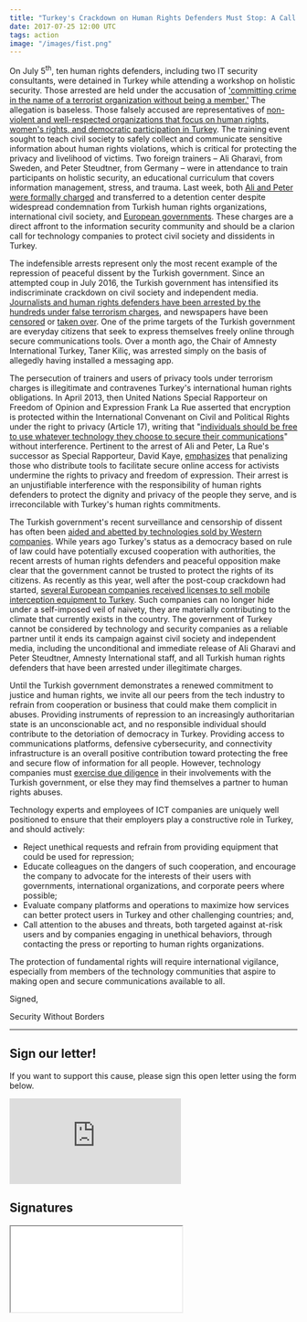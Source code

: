 ```yaml
---
title: "Turkey's Crackdown on Human Rights Defenders Must Stop: A Call to Action in Support of #Istanbul10"
date: 2017-07-25 12:00 UTC
tags: action
image: "/images/fist.png"
---
```



On July 5<sup>th</sup>, ten human rights defenders, including two IT security consultants, were detained in Turkey while attending a workshop on holistic security.  Those arrested are held under the accusation of ['committing crime in the name of a terrorist organization without being a member.'](https://www.amnesty.org/en/latest/campaigns/2017/07/free-rights-defenders-in-turkey/) The allegation is baseless. Those falsely accused are representatives of [non-violent and well-respected organizations that focus on human rights, women's rights, and democratic participation in Turkey](http://ihd.org.tr/en/index.php/2017/07/06/human-rights-defenders-under-attack/). The training event sought to teach civil society to safely collect and communicate sensitive information about human rights violations, which is critical for protecting the privacy and livelihood of victims. Two foreign trainers – Ali Gharavi, from Sweden, and Peter Steudtner, from Germany – were in attendance to train participants on holistic security, an educational curriculum that covers information management, stress, and trauma. Last week, both [Ali and Peter were formally charged](https://www.washingtonpost.com/world/turkish-court-orders-arrest-of-six-human-rights-workers-on-terrorism-charges/2017/07/18/83f92d98-6b95-11e7-8961-ec5f3e1e2a5c_story.html?utm_term=.2bef8a6f0323) and transferred to a detention center despite widespread condemnation from Turkish human rights organizations, international civil society, and [European governments](https://www.reuters.com/article/us-turkey-security-rights-merkel-idUSKBN1A31W9). These charges are a direct affront to the information security community and should be a clarion call for technology companies to protect civil society and dissidents in Turkey. 

The indefensible arrests represent only the most recent example of the repression of peaceful dissent by the Turkish government. Since an attempted coup in July 2016, the Turkish government has intensified its indiscriminate crackdown on civil society and independent media. [Journalists and human rights defenders have been arrested by the hundreds under false terrorism charges](https://www.theguardian.com/media/greenslade/2016/dec/13/turkey-has-81-of-the-worlds-259-jailed-journalists-behind-bars), and newspapers have been [censored](https://turkeyblocks.org/reports/) or [taken over](https://www.nytimes.com/2016/03/05/world/middleeast/recep-tayyip-erdogan-government-seizes-zaman-newspaper.html). One of the prime targets of the Turkish government are everyday citizens that seek to express themselves freely online through secure communications tools. Over a month ago, the Chair of Amnesty International Turkey, Taner Kiliç, was arrested simply on the basis of allegedly having installed a messaging app.

The persecution of trainers and users of privacy tools under terrorism charges is illegitimate and contravenes Turkey's international human rights obligations.  In April 2013, then United Nations Special Rapporteur on Freedom of Opinion and Expression Frank La Rue asserted that encryption is protected within the International Convenant on Civil and Political Rights under the right to privacy (Article 17), writing that "[individuals should be free to use whatever technology they choose to secure their communications](http://www.ohchr.org/Documents/HRBodies/HRCouncil/RegularSession/Session23/A.HRC.23.40_EN.pdf)" without interference. Pertinent to the arrest of Ali and Peter, La Rue's successor as Special Rapporteur, David Kaye, [emphasizes](http://www.ohchr.org/EN/HRBodies/HRC/RegularSessions/Session29/Documents/A.HRC.29.32_AEV.doc) that penalizing those who distribute tools to facilitate secure online access for activists undermine the rights to privacy and freedom of expression. Their arrest is an unjustifiable interference with the responsibility of human rights defenders to protect the dignity and privacy of the people they serve, and is irreconcilable with Turkey's human rights commitments.

The Turkish government's recent surveillance and censorship of dissent has often been [aided and abetted by technologies sold by Western companies](https://www.forbes.com/sites/thomasbrewster/2016/10/25/procera-francisco-partners-turkey-surveillance-erdogan/). While years ago Turkey's status as a democracy based on rule of law could have potentially excused cooperation with authorities, the recent arrests of human rights defenders and peaceful opposition make clear that the government cannot be trusted to protect the rights of its citizens. As recently as this year, well after the post-coup crackdown had started, [several European companies received licenses to sell mobile interception equipment to Turkey](https://motherboard.vice.com/en_us/article/3knypk/the-uk-granted-spy-tech-export-to-turkey-amid-massive-crackdown). Such companies can no longer hide under a self-imposed veil of naivety, they are materially contributing to the climate that currently exists in the country. The government of Turkey cannot be considered by technology and security companies as a reliable partner until it ends its campaign against civil society and independent media, including the unconditional and immediate release of Ali Gharavi and Peter Steudtner, Amnesty International staff, and all Turkish human rights defenders that have been arrested under illegitimate charges.
 
Until the Turkish government demonstrates a renewed commitment to justice and human rights, we invite all our peers from the tech industry to refrain from cooperation or business that could make them complicit in abuses. Providing instruments of repression to an increasingly authoritarian state is an unconscionable act, and no responsible individual should contribute to the detoriation of democracy in Turkey. Providing access to communications platforms, defensive cybersecurity, and connectivity infrastructure is an overall positive contribution toward protecting the free and secure flow of information for all people. However, technology companies must [exercise due diligence](https://www.eff.org/deeplinks/2011/10/it%E2%80%99s-time-know-your-customer-standards-sales-surveillance-equipment) in their involvements with the Turkish government, or else they may find themselves a partner to human rights abuses. 

Technology experts and employees of ICT companies are uniquely well positioned to ensure that their employers play a constructive role in Turkey, and should actively:

* Reject unethical requests and refrain from providing equipment that could be used for repression;
* Educate colleagues on the dangers of such cooperation, and encourage the company to advocate for the interests of their users with governments, international organizations, and corporate peers where possible;
* Evaluate company platforms and operations to maximize how services can better protect users in Turkey and other challenging countries; and,
* Call attention to the abuses and threats, both targeted against at-risk users and by companies engaging in unethical behaviors, through contacting the press or reporting to human rights organizations.

The protection of fundamental rights will require international vigilance, especially from members of the technology communities that aspire to making open and secure communications available to all.

Signed,

Security Without Borders

<hr />

<h2>Sign our letter!</h2>
<p>If you want to support this cause, please sign this open letter using the form below.</p>
<iframe src="https://securitywithoutborders.org/petitions/2/form" class="petition-form" scrolling="no" frameborder="0"></iframe>

<script type="text/javascript">
var request = new XMLHttpRequest();
request.open('GET', 'https://securitywithoutborders.org/petitions/2/signatures', true);

request.onload = function() {
    if (request.status >= 200 && request.status < 400) {   
        var data = request.responseText; 
        document.getElementById("signature_list").innerHTML = data;            
    }
};

request.onerror = function(e) {
    console.log(e);
};

request.send();
</script>
<h2>Signatures</h2>
<noscript>
    <iframe class="c-form" src="<%= petition_form_iframe_url(:petition_id) %>"></iframe>
</noscript>
<div id="signature_list"></div>
